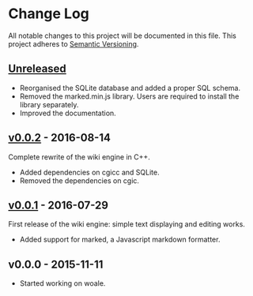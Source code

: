 # Change Log
All notable changes to this project will be documented in this file.
This project adheres to [Semantic Versioning](http://semver.org/).

## [Unreleased]
- Reorganised the SQLite database and added a proper SQL schema.
- Removed the marked.min.js library. Users are required to install the library
  separately.
- Improved the documentation.

## [v0.0.2] - 2016-08-14

Complete rewrite of the wiki engine in C++.

- Added dependencies on cgicc and SQLite.
- Removed the dependencies on cgic.

## [v0.0.1] - 2016-07-29

First release of the wiki engine: simple text displaying and editing works.

- Added support for marked, a Javascript markdown formatter.

## v0.0.0 - 2015-11-11
- Started working on woale.

[Unreleased]: https://wusel.tty1.net/git/woale.git
[v0.0.2]: https://github.com/tpircher/woale/releases/tag/v0.0.2
[v0.0.1]: https://github.com/tpircher/woale/releases/tag/v0.0.1
